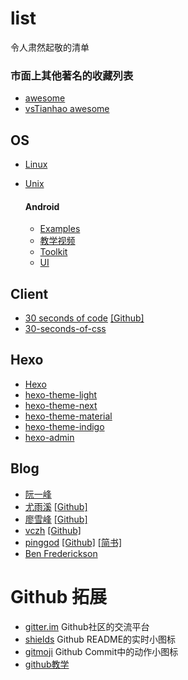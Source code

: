 # list
令人肃然起敬的清单


### 市面上其他著名的收藏列表
- [awesome](https://github.com/sindresorhus/awesome)
- [vsTianhao awesome](https://github.com/vsTianhao/awesome)


## OS

- [Linux](https://github.com/torvalds/linux)
- [Unix](https://github.com/qrush/unix)

  #### Android
  - [Examples](https://github.com/hmkcode/Android)
  - [教学视频](https://github.com/open-android/Android)
  - [Toolkit](https://github.com/cSploit/android)
  - [UI](https://github.com/wasabeef/awesome-android-ui)
  
## Client

- [30 seconds of code](https://30secondsofcode.org/) [[Github]](https://github.com/Chalarangelo/30-seconds-of-code)
- [30-seconds-of-css](https://atomiks.github.io/30-seconds-of-css/)

## Hexo

- [Hexo](https://github.com/hexojs/hexo)
- [hexo-theme-light](https://github.com/hexojs/hexo-theme-light)
- [hexo-theme-next](https://github.com/iissnan/hexo-theme-next)
- [hexo-theme-material](https://github.com/viosey/hexo-theme-material)
- [hexo-theme-indigo](https://github.com/yscoder/hexo-theme-indigo)
- [hexo-admin](https://github.com/jaredly/hexo-admin)

## Blog

- [阮一峰](http://www.ruanyifeng.com/blog/)
- [尤雨溪](http://caibaojian.com/evan-you) [[Github]](https://github.com/yyx990803)
- [廖雪峰](https://www.liaoxuefeng.com/) [[Github]](https://github.com/michaelliao)
- [vczh](http://www.cppblog.com/vczh/category/6885.html) [[Github]](https://github.com/vczh)
- [pinggod](http://pinggod.com/) [[Github]](https://github.com/pinggod) [[简书]](https://www.jianshu.com/u/91e277b8ee0f)
- [Ben Frederickson](http://www.benfrederickson.com/blog/)


# Github 拓展
- [gitter.im](https://gitter.im/) Github社区的交流平台
- [shields](https://shields.io/) Github README的实时小图标
- [gitmoji](https://lyrieek.github.io/gitmoji) Github Commit中的动作小图标
- [github教学](https://github.com/phodal/github)
